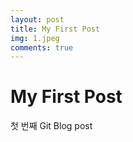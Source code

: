 ```yaml
---
layout: post
title: My First Post
img: 1.jpeg
comments: true
---
```


# My First Post

첫 번째 Git Blog post